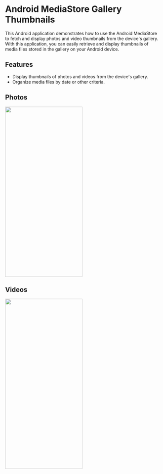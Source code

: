 # Android MediaStore Gallery Thumbnails

This Android application demonstrates how to use the Android MediaStore to fetch and display photos and video thumbnails from the device's gallery. With this application, you can easily retrieve and display thumbnails of media files stored in the gallery on your Android device.

## Features

- Display thumbnails of photos and videos from the device's gallery.
- Organize media files by date or other criteria.

## Photos 
<img src="![1](https://github.com/YoussefMaged766/movie/assets/67120393/449c8f99-b007-4b64-8f34-725b35678bf6.png)" width="250" height ="550"/>

## Videos 
<img src="![Uploading Screenshot_2023-09-17-22-45-25-77_1a289a9b713e69d271bb37010b9d75ff.jpg" width="250" height ="550"/>

